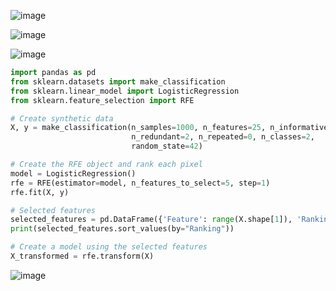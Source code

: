 ![image](https://github.com/user-attachments/assets/e96340aa-06e9-4c02-9b2b-1eda168ef8bd)

![image](https://github.com/user-attachments/assets/505ed2c2-cb87-401b-9bf3-0a892fad5661)

![image](https://github.com/user-attachments/assets/67ce5f59-cf93-4223-955d-41b531c568b3)

```python
import pandas as pd
from sklearn.datasets import make_classification
from sklearn.linear_model import LogisticRegression
from sklearn.feature_selection import RFE

# Create synthetic data
X, y = make_classification(n_samples=1000, n_features=25, n_informative=3,
                           n_redundant=2, n_repeated=0, n_classes=2,
                           random_state=42)

# Create the RFE object and rank each pixel
model = LogisticRegression()
rfe = RFE(estimator=model, n_features_to_select=5, step=1)
rfe.fit(X, y)

# Selected features
selected_features = pd.DataFrame({'Feature': range(X.shape[1]), 'Ranking': rfe.ranking_})
print(selected_features.sort_values(by="Ranking"))

# Create a model using the selected features
X_transformed = rfe.transform(X)
```
![image](https://github.com/user-attachments/assets/0b75769e-b9f2-4fc3-bcd0-336e8efa6073)

